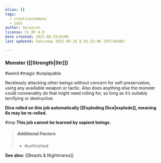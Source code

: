 ```yaml
---
alias: []
tags:
  - creativecommons
  - jobs
author: Seraaron
license: CC BY 4.0
date created: 2021-09-25+0100
last updated: Saturday 2021-09-25 @ 01:25:06 (UTC+0100)

---
```


### Monster ([[Strength|Str]])

#weird #magic #unplayable 

Recklessly attacking other beings without concern for self-preservation, using any availiable weapon or tactic. Also does anything else the monster could convievably do that might need rolling for, so long as it’s suitably terrifying or destructive.

**Dice rolled on this job automatically [[Exploding Dice|explode]], meaning 6s may be re-rolled.**

#imp **This job cannot be learned by sapient beings.**

> ##### Additional Factors
>
> -   #unfinished

**See also:** [[Beasts & Nightmares]]